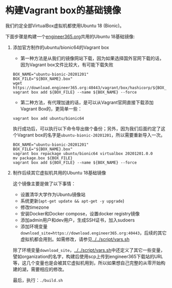# 构建Vagrant box的基础镜像

  我们约定全部VirtualBox虚拟机都使用Ubuntu 18 (Bionic)。
  
  下面步骤是构建一个[engineer365.org](https://github.com/engineer-365)共用的Ubuntu 18基础镜像:

1. 添加官方制作的ubuntu/bionic64的Vagrant box

   - 第一种方法是从我们的镜像网站下载，因为如果选择国外官网下载的话，因为Vagrant box文件比较大，有可能下载失败

    ```shell
    BOX_NAME="ubuntu-bionic-20201201"
    BOX_FILE="${BOX_NAME}.box"
    wget https://download.engineer365.org:40443/vagrant/box/hashicorp/${BOX_FILE}
    vagrant box add ${BOX_FILE} --name ${BOX_NAME} --force
    ```

   - 第二种方法，有代理加速的话，是可以从Vagrant官网直接下载添加Vagrant Box的，更简单一些：

    `vagrant box add ubuntu/bionic64`

    执行成功后，可以执行以下命令导出做个备份；另外，因为我们后面约定了这个Vagrant box的名字是`ubuntu-bionic-20201201`，所以需要重新导入一次。

     ```shell
    BOX_NAME="ubuntu-bionic-20201201"
    BOX_FILE="${BOX_NAME}.box"
    vagrant box repackage ubuntu/bionic64 virtualbox 20201201.0.0
    mv package.box ${BOX_FILE}
    vagrant box add ${BOX_FILE} --name ${BOX_NAME} --force
    ```

2. 制作后续其它虚拟机共用的Ubuntu 18基础镜像

   这个镜像主要是做了以下事情：

   - 设置清华大学作为Ubuntu镜像站
   - 系统更新(`apt-get update && apt-get -y upgrade`)
   - 修改timezone
   - 安装Docker和Docker compose，设置docker registry镜像
   - 添加admin用户和dev用户，生成SSH证书，加入sudoers
   - 添加环境变量`download_site=https://download.engineer365.org:40443`，后续的其它虚拟机都会用到。如需修改，请参见[../../script/vars.sh](../../script/vars.sh)
   
   除了环境变量`download_site`，[../../script/vars.sh](../../script/vars.sh)中还定义了其它一些变量，譬如organization的名字，构建后使用scp上传到engineer365下载站的URL等，这几个变量也是会被其它虚拟机用到，所以如果想自己完整的从零开始构建的湖，需要相应的修改。

   最后，执行：`./build.sh`
